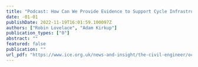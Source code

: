 ```yaml
---
title: "Podcast: How Can We Provide Evidence to Support Cycle Infrastructure Investment?"
date: -01-01
publishDate: 2022-11-19T16:01:59.100097Z
authors: ["Robin Lovelace", "Adam Kirkup"]
publication_types: ["0"]
abstract: ""
featured: false
publication: ""
url_pdf: "https://www.ice.org.uk/news-and-insight/the-civil-engineer/october-2016/podcast-how-can-provide-evidence-support-cycling"
---
```



